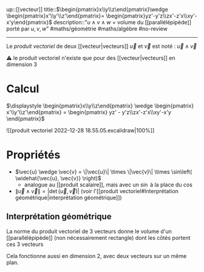 up::[[vecteur]]
title::$\begin{pmatrix}x\\y\\z\end{pmatrix}\wedge \begin{pmatrix}x'\\y'\\z'\end{pmatrix}= \begin{pmatrix}yz'-y'z\\zx'-z'x\\xy'-x'y\end{pmatrix}$
description::"$u \wedge v \wedge w$ = volume du [[parallélépipède]] porté par $u, v, w$"
#maths/géométrie #maths/algèbre #no-review 

----
Le *produit vectoriel* de deux [[vecteur|vecteurs]] $\overrightarrow{u}$ et $\overrightarrow{v}$ est noté :
$\overrightarrow{u} \wedge \overrightarrow{v}$

⚠️ le produit vectoriel n'existe que pour des [[vecteur|vecteurs]] en dimension 3


# Calcul 

$\displaystyle \begin{pmatrix}x\\y\\z\end{pmatrix} \wedge \begin{pmatrix} x'\\y'\\z'\end{pmatrix} = \begin{pmatrix} yz' - y'z\\zx'-z'x\\xy'-x'y \end{pmatrix}$

![[produit vectoriel 2022-12-28 18.55.05.excalidraw|100%]]

# Propriétés 
 - $\vec{u} \wedge \vec{v} = \|\vec{u}\| \times \|\vec{v}\| \times \sin\left( \widehat{\vec{u}, \vec{v}} \right)$
     - analogue au [[produit scalaire]], mais avec un $\sin$ à la place du $\cos$
 - $\|\vec{u} \wedge \vec{v}\| = \left| \det \left( \vec{u}, \vec{v} \right) \right|$ (voir l'[[produit vectoriel#Interprétation géométrique|interprétation géométrique]])

## Interprétation géométrique
La norme du produit vectoriel de 3 vecteurs donne le volume d'un [[parallélépipède]] (non nécessairement rectangle) dont les côtés portent ces 3 vecteurs

Cela fonctionne aussi en dimension 2, avec deux vecteurs sur un même plan.

